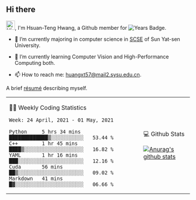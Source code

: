 ## Hi there

<!-- profile views -->

<img height="25" src='https://qpluspicture.oss-cn-beijing.aliyuncs.com/6LjjQA/Hi.gif' alt='Hi' width="24"/>, I'm Hsuan-Teng Hwang, a Github member for 
![Years Badge](https://badges.pufler.dev/years/huangxt57).
<!-- and the number of visitors for this page is  -->
<!-- ![](https://komarev.com/ghpvc/?username=huangxt57&color=blue&label=PROFILE+VIEWS). -->


- 🔭 I’m currently majoring in computer science in [SCSE](http://sdcs.sysu.edu.cn) of Sun Yat-sen University.

- 🌱 I’m currently learning Computer Vision and High-Performance Computing both.

<!-- - 🤔 I’m looking for help with video understanding, HPC programming. -->

- 📫 How to reach me: [huangxt57@mail2.sysu.edu.cn](huangxt57@mail2.sysu.edu.cn).

A brief [résumé](http://melon-hwang.top/about/) describing myself.

<table align="center">

<td>

🧑‍💻 Weekly Coding Statistics
<!--START_SECTION:waka-->
```text
Week: 24 April, 2021 - 01 May, 2021

Python     5 hrs 34 mins   █████████████▒░░░░░░░░░░░   53.44 % 
C++        1 hr 45 mins    ████▒░░░░░░░░░░░░░░░░░░░░   16.82 % 
YAML       1 hr 16 mins    ███░░░░░░░░░░░░░░░░░░░░░░   12.16 % 
Cuda       56 mins         ██▒░░░░░░░░░░░░░░░░░░░░░░   09.02 % 
Markdown   41 mins         █▓░░░░░░░░░░░░░░░░░░░░░░░   06.66 % 
```
<!--END_SECTION:waka-->

</td>

<td>

💻 Github Stats

[![Anurag's github stats](https://github-readme-stats.vercel.app/api?username=huangxt57&hide=prs&show_icons=true)](https://github.com/anuraghazra/github-readme-stats)

</td>

</table>